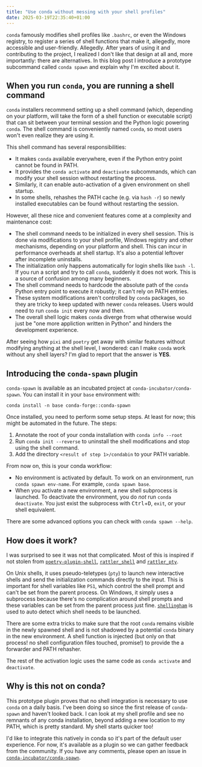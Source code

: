 ```yaml
---
title: "Use conda without messing with your shell profiles"
date: 2025-03-19T22:35:40+01:00
---
```


`conda` famously modifies shell profiles like `.bashrc`, or even the Windows registry, to register a series of shell functions that make it, allegedly, more accessible and user-friendly. Allegedly. After years of using it and contributing to the project, I realized I don't like that design at all and, more importantly: there are alternatives. In this blog post I introduce a prototype subcommand called `conda spawn` and explain why I'm excited about it.

<!--more-->

## When you run `conda`, you are running a shell command

`conda` installers recommend setting up a shell command (which, depending on your platform, will take the form of a shell function or executable script) that can sit between your terminal session and the Python logic powering `conda`.
The shell command is conveniently named `conda`, so most users won't even realize they are using it.

This shell command has several responsibilities:

- It makes `conda` available everywhere, even if the Python entry point cannot be found in PATH.
- It provides the `conda activate` and `deactivate` subcommands, which can modify your shell session without restarting the process.
- Similarly, it can enable auto-activation of a given environment on shell startup.
- In some shells, rehashes the PATH cache (e.g. via `hash -r`) so newly installed executables can be found without restarting the session.

However, all these nice and convenient features come at a complexity and maintenance cost:

- The shell command needs to be initialized in every shell session. This is done via modifications to your shell profile, Windows registry and other mechanisms, depending on your platform and shell. This can incur in performance overheads at shell startup. It's also a potential leftover after incomplete uninstalls.
- The initialization only happens automatically for login shells like `bash -l`. If you run a script and try to call `conda`, suddenly it does not work. This is a source of confusion among many beginners.
- The shell command needs to hardcode the absolute path of the `conda` Python entry point to execute it robustly; it can't rely on PATH entries.
- These system modifications aren't controlled by `conda` packages, so they are tricky to keep updated with newer `conda` releases. Users would need to run `conda init` every now and then.
- The overall shell logic makes `conda` diverge from what otherwise would just be "one more appliction written in Python" and hinders the development experience.

After seeing how `pixi` and `poetry` get away with similar features without modifying anything at the shell level, I wondered: can I make `conda` work without any shell layers? I'm glad to report that the answer is **YES**.

## Introducing the `conda-spawn` plugin

`conda-spawn` is available as an incubated project at `conda-incubator/conda-spawn`. You can install it in your `base` environment with:

```
conda install -n base conda-forge::conda-spawn
```

Once installed, you need to perform some setup steps. At least for now; this might be automated in the future. The steps:

1. Annotate the root of your conda installation with `conda info --root`
2. Run `conda init --reverse` to uninstall the shell modifications and stop using the shell command.
3. Add the directory `<result of step 1>/condabin` to your PATH variable.

From now on, this is your conda workflow:

- No environment is activated by default. To work on an environment, run `conda spawn env-name`. For example, `conda spawn base`.
- When you activate a new environment, a new shell subprocess is launched. To deactivate the environment, you do _not_ run `conda deactivate`. You just exist the subprocess with <kbd>Ctrl</kbd>+<kbd>D</kbd>, `exit`, or your shell equivalent.

There are some advanced options you can check with `conda spawn --help`.

## How does it work?

I was surprised to see it was not that complicated. Most of this is inspired if not stolen from [`poetry-plugin-shell`](https://github.com/python-poetry/poetry-plugin-shell), [`rattler_shell`](https://github.com/conda/rattler/tree/main/crates/rattler_shell) and [`rattler_pty`](https://github.com/conda/rattler/tree/main/crates/rattler_pty).

On Unix shells, it uses pseudo-teletypes (`pty`) to launch new interactive shells and send the initialization commands directly to the input. This is important for shell variables like `PS1`, which control the shell prompt and can't be set from the parent process. On Windows, it simply uses a subprocess because there's no complication around shell prompts and these variables can be set from the parent process just fine. [`shellingham`](https://github.com/sarugaku/shellingham) is used to auto detect which shell needs to be launched.

There are some extra tricks to make sure that the root `conda` remains visible in the newly spawned shell and is not shadowed by a potential `conda` binary in the new environment. A shell function is injected (but only on that process! no shell configuration files touched, promise!) to provide the a forwarder and PATH rehasher.

The rest of the activation logic uses the same code as `conda activate` and `deactivate`.

## Why is this not on conda?

This prototype plugin proves that no shell integration is necessary to use `conda` on a daily basis. I've been doing so since the first release of `conda-spawn` and haven't looked back. I can look at my shell profile and see no remnants of any conda installation, beyond adding a new location to my PATH, which is pretty standard. My shell starts quicker too!

I'd like to integrate this natively in conda so it's part of the default user experience. For now, it's available as a plugin so we can gather feedback from the community. If you have any comments, please open an issue in [`conda-incubator/conda-spawn`](https://github.com/conda-incubator/conda-spawn).